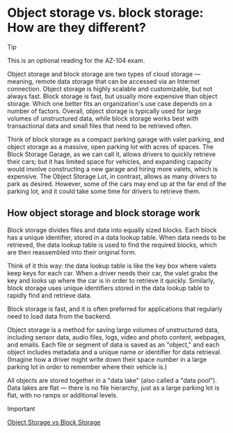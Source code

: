 # Object storage vs. block storage: How are they different?

>[!TIP]
>This is an optional reading for the AZ-104 exam.

Object storage and block storage are two types of cloud storage — meaning, remote data storage that can be accessed via an Internet connection. Object storage is highly scalable and customizable, but not always fast. Block storage is fast, but usually more expensive than object storage. Which one better fits an organization's use case depends on a number of factors. Overall, object storage is typically used for large volumes of unstructured data, while block storage works best with transactional data and small files that need to be retrieved often.

Think of block storage as a compact parking garage with valet parking, and object storage as a massive, open parking lot with acres of spaces. The Block Storage Garage, as we can call it, allows drivers to quickly retrieve their cars; but it has limited space for vehicles, and expanding capacity would involve constructing a new garage and hiring more valets, which is expensive. The Object Storage Lot, in contrast, allows as many drivers to park as desired. However, some of the cars may end up at the far end of the parking lot, and it could take some time for drivers to retrieve them.

## How object storage and block storage work

Block storage divides files and data into equally sized blocks. Each block has a unique identifier, stored in a data lookup table. When data needs to be retrieved, the data lookup table is used to find the required blocks, which are then reassembled into their original form.

Think of it this way: the data lookup table is like the key box where valets keep keys for each car. When a driver needs their car, the valet grabs the key and looks up where the car is in order to retrieve it quickly. Similarly, block storage uses unique identifiers stored in the data lookup table to rapidly find and retrieve data.

Block storage is fast, and it is often preferred for applications that regularly need to load data from the backend.

Object storage is a method for saving large volumes of unstructured data, including sensor data, audio files, logs, video and photo content, webpages, and emails. Each file or segment of data is saved as an "object," and each object includes metadata and a unique name or identifier for data retrieval. (Imagine how a driver might write down their space number in a large parking lot in order to remember where their vehicle is.)

All objects are stored together in a "data lake" (also called a "data pool"). Data lakes are flat — there is no file hierarchy, just as a large parking lot is flat, with no ramps or additional levels.

>[!IMPORTANT]
>[Object Storage vs Block Storage](https://www.cloudflare.com/en-gb/learning/cloud/object-storage-vs-block-storage/)
